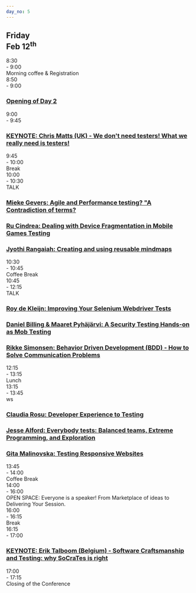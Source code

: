 ```yaml
---
day_no: 5
---
```


<article class="schedule">
  <hgroup class="row">
    <h2 class="col-md-10 col-md-offset-2">Friday<br><span>Feb 12<sup>th</sup></span></h2>
  </hgroup>

  <section class="timetable">
  	<div class="row meta">
		<div class="col-md-1 start-time"><time class="start">8:30</time></div>
		<div class="col-md-1 end-time"> - <time class="end">9:00</time></div>
		<div class="col-md-10 description">Morning coffee &amp; Registration</div>
    </div>
    	<div class="row keynote">
  		<div class="col-md-1 start-time"><time class="start">8:50</time></div>
  		<div class="col-md-1 end-time"> - <time class="end">9:00</time></div>
  		<div class="col-md-10 keynote"><h3><a href="/topics/#chris-matts">Opening of Day 2</a></h3></div>
  	</div>
	</div>
  	<div class="row keynote">
		<div class="col-md-1 start-time"><time class="start">9:00</time></div>
		<div class="col-md-1 end-time"> - <time class="end">9:45</time></div>
		<div class="col-md-10 keynote"><h3><a href="/topics/#chris-matts">KEYNOTE: Chris Matts (UK) - We don't need testers! What we really need is testers!</a></h3></div>
	</div>
  	<div class="row break">
		<div class="col-md-1 start-time"><time class="start">9:45</time></div>
		<div class="col-md-1 end-time"> - <time class="end">10:00</time></div>
		<div class="col-md-10 description">Break</div>
	</div>
  	<div class="row talk">
		<div class="col-md-1 start-time"><time class="start">10:00</time></div>
		<div class="col-md-1 end-time"> - <time class="end">10:30</time></div>
		<div class="col-md-1 session-type">TALK</div>
		<div class="col-md-3 session"><h3><a href="/topics/#mieke-gevers">Mieke Gevers: Agile and Performance testing? "A Contradiction of terms?</a></h3></div>
		<div class="col-md-3 session"><h3><a href="/topics/#ru-cindrea">Ru Cindrea: Dealing with Device Fragmentation in Mobile Games Testing</a></h3></div>
		<div class="col-md-3 session"><h3><a href="/topics/#jyothi-rangaiah">Jyothi Rangaiah: Creating and using reusable mindmaps </a></h3></div>
	</div>
  	<div class="row break">
		<div class="col-md-1 start-time"><time class="start">10:30</time></div>
		<div class="col-md-1 end-time"> - <time class="end">10:45</time></div>
		<div class="col-md-10 description">Coffee Break</div>
	</div>
  	<div class="row workshop">
		<div class="col-md-1 start-time"><time class="start">10:45</time></div>
		<div class="col-md-1 end-time"> - <time class="end">12:15</time></span></div>
		<div class="col-md-1 session-type">TALK</div>
		<div class="col-md-3 session "><h3><a href="/topics/#roy-de-kleijn">Roy de Kleijn: Improving Your Selenium Webdriver Tests </a></h3></div>
		<div class="col-md-3 session "><h3><a href="/topics/#daniel-billing">Daniel Billing & Maaret Pyhäjärvi: A Security Testing Hands-on as Mob Testing </a></h3></div>
		<div class="col-md-3 session "><h3><a href="/topics/#rikke-simonsen">Rikke Simonsen: Behavior Driven Development (BDD) - How to Solve Communication Problems</a></h3></div>
	</div>
  	<div class="row break">
		<div class="col-md-1 start-time"><time class="start">12:15</time></div>
		<div class="col-md-1 end-time"> - <time class="end">13:15</time></div>
		<div class="col-md-10 description">Lunch</div>
	</div>
  	<div class="row talk">
		<div class="col-md-1 start-time"><time class="start">13:15</time></div>
		<div class="col-md-1 end-time"> - <time class="end">13:45</time></div>
		<div class="col-md-1 session-type">ws</div>
		<div class="col-md-3 session"><h3><a href="/topics/#claudia-rosu">Claudia Rosu: Developer Experience to Testing </a></h3></div>
		<div class="col-md-3 session"><h3><a href="/topics/#jesse-alford">Jesse Alford: Everybody tests: Balanced teams, Extreme Programming, and Exploration</a></h3></div>
		<div class="col-md-3 session"><h3><a href="/topics/#gita-malinovska">Gita Malinovska: Testing Responsive Websites</a></h3></div>
	</div>
  	<div class="row break">
		<div class="col-md-1 start-time"><time class="start">13:45</time></div>
		<div class="col-md-1 end-time"> - <time class="end">14:00</time></div>
		<div class="col-md-10 description">Coffee Break</div>
	</div>
  	<div class="row open-space">
		<div class="col-md-1 start-time"><time class="start">14:00</time></div>
		<div class="col-md-1 end-time"> - <time class="end">16:00</time></div>
		<div class="col-md-10 description">OPEN SPACE: Everyone is a speaker! From Marketplace of ideas to Delivering Your Session.</div>
	</div>
 	<div class="row break">
		<div class="col-md-1 start-time"><time class="start">16:00</time></div>
		<div class="col-md-1 end-time"> - <time class="end">16:15</time></div>
		<div class="col-md-10 description">Break</div>
	</div>
  	<div class="row keynote">
		<div class="col-md-1 start-time"><time class="start">16:15</time></div>
		<div class="col-md-1 end-time"> - <time class="end">17:00</time></div>
		<div class="col-md-10 keynote"><h3><a href="/topics/#erik-talboom">KEYNOTE: Erik Talboom (Belgium) - Software Craftsmanship and Testing: why SoCraTes is right</a></h3></div>
	</div>
  	<div class="row meta">
		<div class="col-md-1 start-time"><time class="start">17:00</time></div>
		<div class="col-md-1 end-time"> - <time class="end">17:15</time></div>
		<div class="col-md-10 description">Closing of the Conference</div>
	</div>
  </section>



</article>
